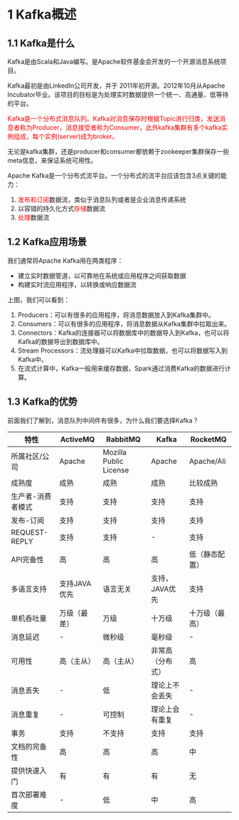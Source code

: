 # 1 Kafka概述

## 1.1 Kafka是什么
Kafka是由Scala和Java编写。是Apache软件基金会开发的一个开源消息系统项目。

Kafka最初是由LinkedIn公司开发，并于	2011年初开源。2012年10月从Apache Incubator毕业。该项目的目标是为处理实时数据提供一个统一、高通量、低等待的平台。

<font color="red">Kafka是一个分布式消息队列。Kafka对消息保存时根据Topic进行归类，发送消息者称为Producer，消息接受者称为Consumer，此外kafka集群有多个kafka实例组成，每个实例(server)成为broker。</font>

无论是kafka集群，还是producer和consumer都依赖于zookeeper集群保存一些meta信息，来保证系统可用性。

Apache Kafka是一个分布式流平台。一个分布式的流平台应该包含3点关键的能力：
1. <font color="red">发布和订阅</font>数据流，类似于消息队列或者是企业消息传递系统
2. 以容错的持久化方式<font color="red">存储</font>数据流
3. <font color="red">处理</font>数据流

## 1.2 Kafka应用场景
我们通常将Apache Kafka用在两类程序：
- 建立实时数据管道，以可靠地在系统或应用程序之间获取数据
- 构建实时流应用程序，以转换或响应数据流


上图，我们可以看到：
1. Producers：可以有很多的应用程序，将消息数据放入到Kafka集群中。
2. Consumers：可以有很多的应用程序，将消息数据从Kafka集群中拉取出来。
3. Connectors：Kafka的连接器可以将数据库中的数据导入到Kafka，也可以将Kafka的数据导出到数据库中。
4. Stream Processors：流处理器可以Kafka中拉取数据，也可以将数据写入到Kafka中。
5. 在流式计算中，Kafka一般用来缓存数据，Spark通过消费Kafka的数据进行计算。

## 1.3 Kafka的优势
前面我们了解到，消息队列中间件有很多，为什么我们要选择Kafka？

| 特性  | ActiveMQ    | RabbitMQ    | Kafka   | RocketMQ
| --- | --- | --- | --- | ---  
| 所属社区/公司 | Apache  | Mozilla Public License  | Apache  | Apache/Ali
| 成熟度 | 成熟  | 成熟  | 成熟  | 比较成熟
| 生产者-消费者模式   | 支持  | 支持  | 支持  | 支持
| 发布-订阅   | 支持  | 支持  | 支持  | 支持
| REQUEST-REPLY   | 支持  | 支持  | -   | 支持
| API完备性  | 高   | 高   | 高   | 低（静态配置）
| 多语言支持   | 支持JAVA优先    | 语言无关    | 支持，JAVA优先   | 支持
| 单机呑吐量   | 万级（最差）  | 万级  | 十万级 | 十万级（最高）
| 消息延迟    | -   | 微秒级 | 毫秒级 | -
| 可用性 | 高（主从）   | 高（主从）   | 非常高（分布式）    | 高
| 消息丢失    | -   | 低   | 理论上不会丢失 | -
| 消息重复    | -   | 可控制 | 理论上会有重复 | -
| 事务  | 支持  | 不支持 | 支持  | 支持
| 文档的完备性  | 高   | 高   | 高   | 中
| 提供快速入门  | 有   | 有   | 有   | 无
| 首次部署难度  | -   | 低   | 中   | 高
